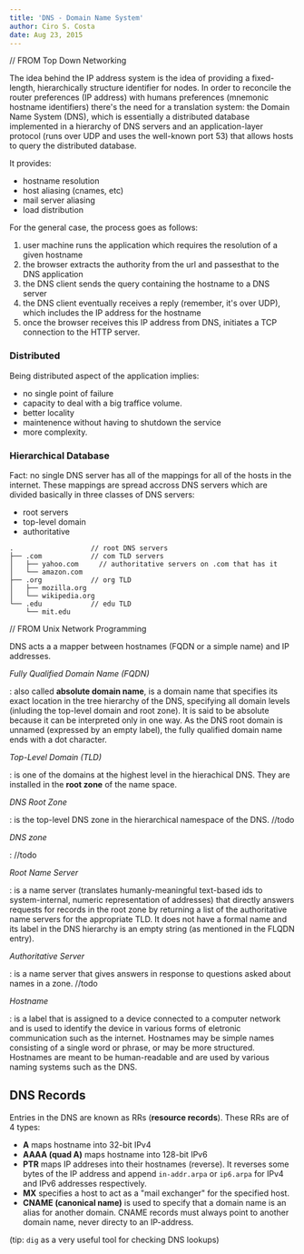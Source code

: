 ```yaml
---
title: 'DNS - Domain Name System'
author: Ciro S. Costa
date: Aug 23, 2015
---
```


// FROM Top Down Networking

The idea behind the IP address system is the idea of providing a fixed-length, hierarchically structure identifier for nodes. In order to reconcile the router preferences (IP address) with humans preferences (mnemonic hostname identifiers) there's the need for a translation system: the Domain Name System (DNS), which is essentially a distributed database implemented in a hierarchy of DNS servers and an application-layer protocol (runs over UDP and uses the well-known port 53) that allows hosts to query the distributed database.

It provides:
-   hostname resolution
-   host aliasing (cnames, etc)
-   mail server aliasing
-   load distribution

For the general case, the process goes as follows:

1. user machine runs the application which requires the resolution of a given hostname
2. the browser extracts the authority from the url and passesthat to the DNS application
3. the DNS client sends the query containing the hostname to a DNS server
4. the DNS client eventually receives a reply (remember, it's over UDP), which includes the IP address for the hostname
5. once the browser receives this IP address from DNS, initiates a TCP connection to the HTTP server.

### Distributed

Being distributed aspect of the application implies:
-   no single point of failure
-   capacity to deal with a big traffice volume.
-   better locality
-   maintenence without having to shutdown the service
-   more complexity.


### Hierarchical Database

Fact: no single DNS server has all of the mappings for all of the hosts in the internet. These mappings are spread accross DNS servers which are divided basically in three classes of DNS servers:

- root servers
- top-level domain
- authoritative


```
.                   // root DNS servers
├── .com            // com TLD servers
│   ├── yahoo.com     // authoritative servers on .com that has it
│   └── amazon.com
├── .org            // org TLD
│   ├── mozilla.org
│   └── wikipedia.org
└── .edu            // edu TLD
    └── mit.edu
```



// FROM Unix Network Programming

DNS acts a a mapper between hostnames (FQDN or a simple name) and IP addresses.

*Fully Qualified Domain Name (FQDN)*

:   also called **absolute domain name**, is a domain name that specifies its exact location in the tree hierarchy of the DNS, specifying all domain levels (inluding the top-level domain and root zone). It is said to be absolute because it can be interpreted only in one way. As the DNS root domain is unnamed (expressed by an empty label), the fully qualified domain name ends with a dot character.

*Top-Level Domain (TLD)*

:   is one of the domains at the highest level in the hierachical DNS. They are installed in the **root zone** of the name space.

*DNS Root Zone*

:   is the top-level DNS zone in the hierarchical namespace of the DNS. //todo

*DNS zone*

:   //todo

*Root Name Server*

:   is a name server (translates humanly-meaningful text-based ids to system-internal, numeric representation of addresses) that directly answers requests for records in the root zone by returning a list of the authoritative name servers for the appropriate TLD. It does not have a formal name and its label in the DNS hierarchy is an empty string (as mentioned in the FLQDN entry).

*Authoritative Server*

:   is a name server that gives answers in response to questions asked about names in a zone. //todo


*Hostname*

:   is a label that is assigned to a device connected to a computer network and is used to identify the device in various forms of eletronic communication such as the internet. Hostnames may be simple names consisting of a single word or phrase, or may be more structured. Hostnames are meant to be human-readable and are used by various naming systems such as the DNS.


## DNS Records

Entries in the DNS are known as RRs (**resource records**). These RRs are of 4 types:

- **A** maps hostname into 32-bit IPv4
- **AAAA (quad A)** maps hostname into 128-bit IPv6
- **PTR** maps IP addreses into their hostnames (reverse). It reverses some bytes of the IP address and append `in-addr.arpa` or `ip6.arpa` for IPv4 and IPv6 addresses respectively.
- **MX** specifies a host to act as a "mail exchanger" for the specified host.
- **CNAME (canonical name)** is used to specify that a domain name is an alias for another domain. CNAME records must always point to another domain name, never directy to an IP-address.

(tip: `dig` as a very useful tool for checking DNS lookups)


